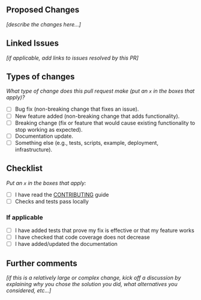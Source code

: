 ## Proposed Changes

_[describe the changes here...]_

## Linked Issues

_[if applicable, add links to issues resolved by this PR]_

## Types of changes

_What type of change does this pull request make (put an `x` in the boxes that apply)?_

- [ ] Bug fix (non-breaking change that fixes an issue).
- [ ] New feature added (non-breaking change that adds functionality).
- [ ] Breaking change (fix or feature that would cause existing functionality to stop working as expected).
- [ ] Documentation update.
- [ ] Something else (e.g., tests, scripts, example, deployment, infrastructure).

## Checklist

_Put an `x` in the boxes that apply:_

- [ ] I have read the [CONTRIBUTING](https://github.com/fetchai/fetchd/blob/main/CONTRIBUTING.md) guide
- [ ] Checks and tests pass locally

### If applicable

- [ ] I have added tests that prove my fix is effective or that my feature works
- [ ] I have checked that code coverage does not decrease
- [ ] I have added/updated the documentation

## Further comments

_[if this is a relatively large or complex change, kick off a discussion by explaining why you chose the solution you did, what alternatives you considered, etc...]_
